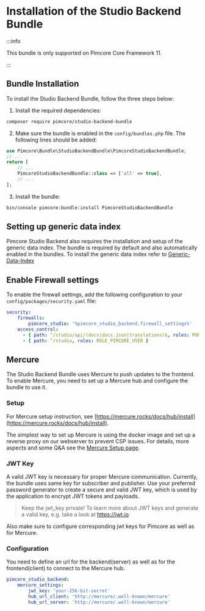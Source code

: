 # Installation of the Studio Backend Bundle

:::info

 This bundle is only supported on Pimcore Core Framework 11.

:::

## Bundle Installation

To install the Studio Backend Bundle, follow the three steps below:

1) Install the required dependencies:

```bash
composer require pimcore/studio-backend-bundle
```

2) Make sure the bundle is enabled in the `config/bundles.php` file. The following lines should be added:

```php
use Pimcore\Bundle\StudioBackendBundle\PimcoreStudioBackendBundle;
// ...
return [
    // ...
    PimcoreStudioBackendBundle::class => ['all' => true],
    // ...
];  
```

3) Install the bundle:

```bash
bin/console pimcore:bundle:install PimcoreStudioBackendBundle
```

## Setting up generic data index
Pimcore Studio Backend also requires the installation and setup of the generic data index. 
The bundle is required by default and also automatically enabled in the bundles.
To install the generic data index refer to [Generic-Data-Index](https://github.com/pimcore/generic-data-index-bundle?tab=readme-ov-file)

## Enable Firewall settings

To enable the firewall settings, add the following configuration to your `config/packages/security.yaml` file:

```yaml
security:
    firewalls: 
        pimcore_studio: '%pimcore_studio_backend.firewall_settings%'
    access_control:
      - { path: ^/studio/api/(docs|docs.json|translations)$, roles: PUBLIC_ACCESS }
      - { path: ^/studio, roles: ROLE_PIMCORE_USER }
```

## Mercure

The Studio Backend Bundle uses Mercure to push updates to the frontend. To enable Mercure, you need to set up a 
Mercure hub and configure the bundle to use it.

### Setup
For Mercure setup instruction, see [https://mercure.rocks/docs/hub/install](https://mercure.rocks/docs/hub/install).

The simplest way to set up Mercure is using the docker image and set up a reverse proxy on our webserver to prevent CSP issues.
For details, more aspects and some Q&A see the [Mercure Setup page](./02_Mercure_Setup.md).

### JWT Key
A valid JWT key is necessary for proper Mercure communication. Currently, the bundle uses same key for subscriber and publisher.
Use your preferred password generator to create a secure and valid JWT key, which is used by the application to encrypt JWT tokens and payloads.

> Keep the jwt_key private!
> To learn more about JWT keys and generate a valid key, e.g. take a look at https://jwt.io.

Also make sure to configure corresponding jwt keys for Pimcore as well as for Mercure.

### Configuration

You need to define an url for the backend(server) as well as for the frontend(client) to connect to the Mercure hub.

```yaml
pimcore_studio_backend:
    mercure_settings:
        jwt_key: 'your-256-bit-secret'
        hub_url_client: 'http://mercure/.well-known/mercure'
        hub_url_server: 'http://mercure/.well-known/mercure'
```
